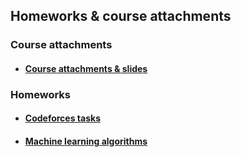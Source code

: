 ## Homeworks & course attachments

### Course attachments

* #### [Course attachments & slides](slides)


### Homeworks

* #### [Codeforces tasks](codeforces-tasks)

* #### [Machine learning algorithms](labs)
